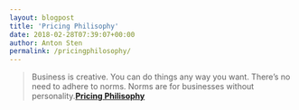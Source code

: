 ```yaml
---
layout: blogpost
title: 'Pricing Philisophy'
date: 2018-02-28T07:39:07+00:00
author: Anton Sten
permalink: /pricingphilosophy/
---
```


>Business is creative. You can do things any way you want. There’s no need to adhere to norms. Norms are for businesses without personality.**[Pricing Philisophy](https://sivers.org/pp)**
